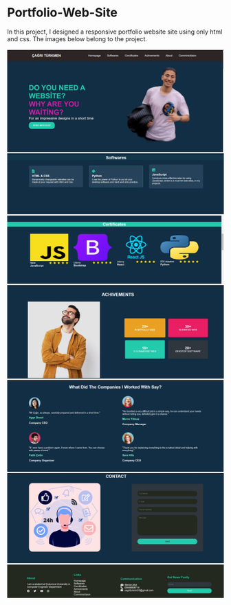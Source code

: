 # Portfolio-Web-Site
In this project, I designed a responsive portfolio website site  using only html and css. The images below belong to the project.
<br> <br>
<img src="https://github.com/Cagritrkmen/Portfolio-Web-Site/blob/master/Project%20images/image1.jpg" alt="Image not found!" >
<img src="https://github.com/Cagritrkmen/Portfolio-Web-Site/blob/master/Project%20images/image2.jpg" alt="Image not found!" >
<img src="https://github.com/Cagritrkmen/Portfolio-Web-Site/blob/master/Project%20images/image3.jpg" alt="Image not found!" >
<img src="https://github.com/Cagritrkmen/Portfolio-Web-Site/blob/master/Project%20images/image4.jpg" alt="Image not found!" >
<img src="https://github.com/Cagritrkmen/Portfolio-Web-Site/blob/master/Project%20images/image5.jpg" alt="Image not found!" >
<img src="https://github.com/Cagritrkmen/Portfolio-Web-Site/blob/master/Project%20images/image6.jpg" alt="Image not found!" >
<img src="https://github.com/Cagritrkmen/Portfolio-Web-Site/blob/master/Project%20images/image7.jpg" alt="Image not found!" >
